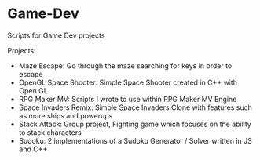 # Game-Dev

Scripts for Game Dev projects

Projects:
- Maze Escape: Go through the maze searching for keys in order to escape
- OpenGL Space Shooter: Simple Space Shooter created in C++ with Open GL
- RPG Maker MV: Scripts I wrote to use within RPG Maker MV Engine
- Space Invaders Remix: Simple Space Invaders Clone with features such as more ships and powerups
- Stack Attack: Group project, Fighting game which focuses on the ability to stack characters
- Sudoku: 2 implementations of a Sudoku Generator / Solver written in JS and C++
